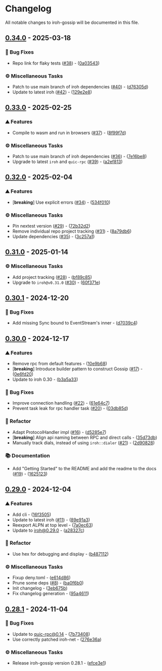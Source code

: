 # Changelog

All notable changes to iroh-gossip will be documented in this file.

## [0.34.0](https://github.com/n0-computer/iroh-gossip/compare/v0.33.0..0.34.0) - 2025-03-18

### 🐛 Bug Fixes

- Repo link for flaky tests ([#38](https://github.com/n0-computer/iroh-gossip/issues/38)) - ([0a03543](https://github.com/n0-computer/iroh-gossip/commit/0a03543db6aaedb7ac403e38360d5a1afc88b3f4))

### ⚙️ Miscellaneous Tasks

- Patch to use main branch of iroh dependencies ([#40](https://github.com/n0-computer/iroh-gossip/issues/40)) - ([d76305d](https://github.com/n0-computer/iroh-gossip/commit/d76305da7d75639638efcd537a1ffb13d07ef1ee))
- Update to latest iroh ([#42](https://github.com/n0-computer/iroh-gossip/issues/42)) - ([129e2e8](https://github.com/n0-computer/iroh-gossip/commit/129e2e80ec7a6efd29606fcdaf0202791a25778f))

## [0.33.0](https://github.com/n0-computer/iroh-gossip/compare/v0.32.0..0.33.0) - 2025-02-25

### ⛰️  Features

- Compile to wasm and run in browsers ([#37](https://github.com/n0-computer/iroh-gossip/issues/37)) - ([8f99f7d](https://github.com/n0-computer/iroh-gossip/commit/8f99f7d85fd8c410512b430a4ee2efd014828550))

### ⚙️ Miscellaneous Tasks

- Patch to use main branch of iroh dependencies ([#36](https://github.com/n0-computer/iroh-gossip/issues/36)) - ([7e16be8](https://github.com/n0-computer/iroh-gossip/commit/7e16be85dbf52af721aa8bb4c68723c029ce4bd2))
- Upgrade to latest `iroh` and `quic-rpc` ([#39](https://github.com/n0-computer/iroh-gossip/issues/39)) - ([a2ef813](https://github.com/n0-computer/iroh-gossip/commit/a2ef813c6033f1683162bb09d50f1f988f774cbe))

## [0.32.0](https://github.com/n0-computer/iroh-gossip/compare/v0.31.0..0.32.0) - 2025-02-04

### ⛰️  Features

- [**breaking**] Use explicit errors ([#34](https://github.com/n0-computer/iroh-gossip/issues/34)) - ([534f010](https://github.com/n0-computer/iroh-gossip/commit/534f01046332a21f6356d189c686f7c6c17af3c2))

### ⚙️ Miscellaneous Tasks

- Pin nextest version ([#29](https://github.com/n0-computer/iroh-gossip/issues/29)) - ([72b32d2](https://github.com/n0-computer/iroh-gossip/commit/72b32d25e8a810011456a2740581b3b3802f1cab))
- Remove individual repo project tracking ([#31](https://github.com/n0-computer/iroh-gossip/issues/31)) - ([8a79db6](https://github.com/n0-computer/iroh-gossip/commit/8a79db65a928ae0610d85301b009d3ec13b0fbe1))
- Update dependencies ([#35](https://github.com/n0-computer/iroh-gossip/issues/35)) - ([3c257a1](https://github.com/n0-computer/iroh-gossip/commit/3c257a1db9ea0ade0c35b060a28b1287321a532a))

## [0.31.0](https://github.com/n0-computer/iroh-gossip/compare/v0.30.1..0.31.0) - 2025-01-14

### ⚙️ Miscellaneous Tasks

- Add project tracking ([#28](https://github.com/n0-computer/iroh-gossip/issues/28)) - ([bf89c85](https://github.com/n0-computer/iroh-gossip/commit/bf89c85c3ffa78fea462d5ad7c7bae10f828d7b0))
- Upgrade to `iroh@v0.31.0` ([#30](https://github.com/n0-computer/iroh-gossip/issues/30)) - ([60f371e](https://github.com/n0-computer/iroh-gossip/commit/60f371ec61992889c390d64611e907a491812b96))

## [0.30.1](https://github.com/n0-computer/iroh-gossip/compare/v0.30.0..0.30.1) - 2024-12-20

### 🐛 Bug Fixes

- Add missing Sync bound to EventStream's inner - ([d7039c4](https://github.com/n0-computer/iroh-gossip/commit/d7039c4684e0072bce1c1fe4bce7d39ba42e8390))

## [0.30.0](https://github.com/n0-computer/iroh-gossip/compare/v0.29.0..0.30.0) - 2024-12-17

### ⛰️  Features

- Remove rpc from default features - ([10e9b68](https://github.com/n0-computer/iroh-gossip/commit/10e9b685f6ede483ace4be4360466a111dfcfec4))
- [**breaking**] Introduce builder pattern to construct Gossip ([#17](https://github.com/n0-computer/iroh-gossip/issues/17)) - ([0e6fd20](https://github.com/n0-computer/iroh-gossip/commit/0e6fd20203c6468af9d783f1e62379eca283188a))
- Update to iroh 0.30 - ([b3a5a33](https://github.com/n0-computer/iroh-gossip/commit/b3a5a33351b57e01cba816826d642f3314f00e7d))

### 🐛 Bug Fixes

- Improve connection handling ([#22](https://github.com/n0-computer/iroh-gossip/issues/22)) - ([61e64c7](https://github.com/n0-computer/iroh-gossip/commit/61e64c79961640cd2aa2412e607035cd7750f824))
- Prevent task leak for rpc handler task ([#20](https://github.com/n0-computer/iroh-gossip/issues/20)) - ([03db85d](https://github.com/n0-computer/iroh-gossip/commit/03db85d218738df7b4c39cc2d178f2f90ba58ea3))

### 🚜 Refactor

- Adapt ProtocolHandler impl ([#16](https://github.com/n0-computer/iroh-gossip/issues/16)) - ([d5285e7](https://github.com/n0-computer/iroh-gossip/commit/d5285e7240da4e233be7c8f83099741f6f272bb0))
- [**breaking**] Align api naming between RPC and direct calls  - ([35d73db](https://github.com/n0-computer/iroh-gossip/commit/35d73db8a982d7bbe1eb3cba126ac25422f5c1b6))
- Manually track dials, instead of using `iroh::dialer` ([#21](https://github.com/n0-computer/iroh-gossip/issues/21)) - ([2d90828](https://github.com/n0-computer/iroh-gossip/commit/2d90828a682574e382f5b0fbc43395ff698a63e2))

### 📚 Documentation

- Add "Getting Started" to the README and add the readme to the docs ([#19](https://github.com/n0-computer/iroh-gossip/issues/19)) - ([1625123](https://github.com/n0-computer/iroh-gossip/commit/1625123a89278cb09827abe8e7ee2bf409cf2f20))

## [0.29.0](https://github.com/n0-computer/iroh-gossip/compare/v0.28.1..0.29.0) - 2024-12-04

### ⛰️  Features

- Add cli - ([16f3505](https://github.com/n0-computer/iroh-gossip/commit/16f35050fe47534052e79dcbca42da4212dc6256))
- Update to latest iroh ([#11](https://github.com/n0-computer/iroh-gossip/issues/11)) - ([89e91a3](https://github.com/n0-computer/iroh-gossip/commit/89e91a34bd046fb7fbd504b2b8d0849e2865d410))
- Reexport ALPN at top level - ([7a0ec63](https://github.com/n0-computer/iroh-gossip/commit/7a0ec63a0ab7f14d78c77f8c779b2abef956da40))
- Update to iroh@0.29.0  - ([a28327c](https://github.com/n0-computer/iroh-gossip/commit/a28327ca512407a18a3802800c6712adc33acf84))

### 🚜 Refactor

- Use hex for debugging and display - ([b487112](https://github.com/n0-computer/iroh-gossip/commit/b4871121ed1862da4459353f63415d8ae4b3f8c5))

### ⚙️ Miscellaneous Tasks

- Fixup deny.toml - ([e614d86](https://github.com/n0-computer/iroh-gossip/commit/e614d86c0a690ac4acb6b4ef394a0bf55662dcc7))
- Prune some deps ([#8](https://github.com/n0-computer/iroh-gossip/issues/8)) - ([ba0f6b0](https://github.com/n0-computer/iroh-gossip/commit/ba0f6b0f54a740d8eae7ee6683f4aa1d8d8c8eb2))
- Init changelog - ([3eb675b](https://github.com/n0-computer/iroh-gossip/commit/3eb675b6a1ad51279ce225d0b36ef9957f17aa06))
- Fix changelog generation - ([95a4611](https://github.com/n0-computer/iroh-gossip/commit/95a4611aafee248052d3dc9ef97c9bc8a26d4821))

## [0.28.1](https://github.com/n0-computer/iroh-gossip/compare/v0.28.0..v0.28.1) - 2024-11-04

### 🐛 Bug Fixes

- Update to quic-rpc@0.14 - ([7b73408](https://github.com/n0-computer/iroh-gossip/commit/7b73408e80381b77534ae3721be0421da110de80))
- Use correctly patched iroh-net - ([276e36a](https://github.com/n0-computer/iroh-gossip/commit/276e36aa1caff8d41f89d57d8aef229ffa9924cb))

### ⚙️ Miscellaneous Tasks

- Release iroh-gossip version 0.28.1 - ([efce3e1](https://github.com/n0-computer/iroh-gossip/commit/efce3e1dc991c15a7f1fc6f579f04876a22a7b1e))



